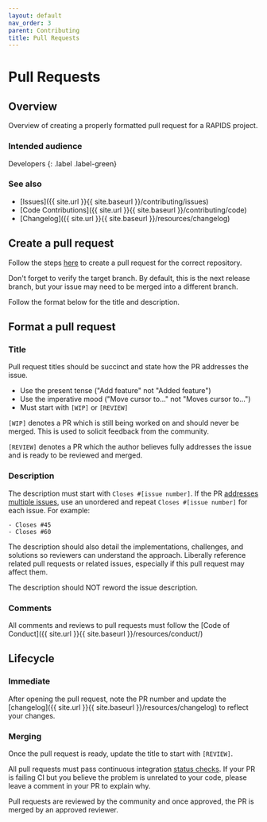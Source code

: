```yaml
---
layout: default
nav_order: 3
parent: Contributing
title: Pull Requests
---
```


# Pull Requests

## Overview

Overview of creating a properly formatted pull request for a RAPIDS project.

### Intended audience

Developers
{: .label .label-green}

### See also

- [Issues]({{ site.url }}{{ site.baseurl }}/contributing/issues)
- [Code Contributions]({{ site.url }}{{ site.baseurl }}/contributing/code)
- [Changelog]({{ site.url }}{{ site.baseurl }}/resources/changelog)

## Create a pull request

Follow the steps [here](https://help.github.com/articles/creating-a-pull-request/) to create a pull request for the correct repository.

Don't forget to verify the target branch. By default, this is the next release branch, but your issue may need to be merged into a different branch.

Follow the format below for the title and description.

## Format a pull request

### Title

Pull request titles should be succinct and state how the PR addresses the issue.

- Use the present tense ("Add feature" not "Added feature")
- Use the imperative mood ("Move cursor to..." not "Moves cursor to...")
- Must start with `[WIP]` or `[REVIEW]`

`[WIP]` denotes a PR which is still being worked on and should never be merged. This is used to solicit feedback from the community.

`[REVIEW]` denotes a PR which the author believes fully addresses the issue and is ready to be reviewed and merged.

### Description

The description must start with `Closes #[issue number]`. If the PR [addresses multiple issues](https://help.github.com/articles/closing-issues-using-keywords/#closing-multiple-issues), use an unordered and repeat `Closes #[issue number]` for each issue. For example:

```
- Closes #45
- Closes #60
```

The description should also detail the implementations, challenges, and solutions so reviewers can understand the approach. Liberally reference related pull requests or related issues, especially if this pull request may affect them.

The description should NOT reword the issue description.

### Comments

All comments and reviews to pull requests must follow the [Code of Conduct]({{ site.url }}{{ site.baseurl }}/resources/conduct/)

## Lifecycle

### Immediate

After opening the pull request, note the PR number and update the [changelog]({{ site.url }}{{ site.baseurl }}/resources/changelog) to reflect your changes.

### Merging

Once the pull request is ready, update the title to start with `[REVIEW]`.

All pull requests must pass continuous integration [status checks](https://help.github.com/articles/about-status-checks/). If your PR is failing CI but you believe the problem is unrelated to your code, please leave a comment in your PR to explain why.

Pull requests are reviewed by the community and once approved, the PR is merged by an approved reviewer.
